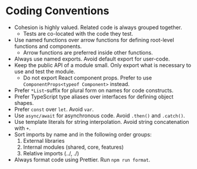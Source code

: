 # Coding Conventions
- Cohesion is highly valued. Related code is always grouped together.
  - Tests are co-located with the code they test.
- Use named functions over arrow functions for defining root-level functions and components.
  - Arrow functions are preferred inside other functions.
- Always use named exports. Avoid default export for user-code.
- Keep the public API of a module small. Only export what is necessary to use and test the module.
  - Do not export React component props. Prefer to use `ComponentProps<typeof Component>` instead.
- Prefer `*List`-suffix for plural form on names for code constructs.
- Prefer TypeScript type aliases over interfaces for defining object shapes.
- Prefer `const` over `let`. Avoid `var`.
- Use `async/await` for asynchronous code. Avoid `.then()` and `.catch()`.
- Use template literals for string interpolation. Avoid string concatenation with `+`.
- Sort imports by name and in the following order groups:
  1. External libraries
  2. Internal modules (shared, core, features)
  3. Relative imports (../, ./)
- Always format code using Prettier. Run `npm run format`.